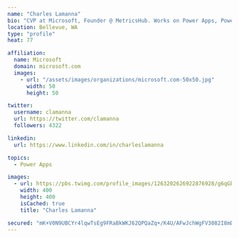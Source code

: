 ```yaml
---
name: "Charles Lamanna"
bio: "CVP at Microsoft, Founder @ MetricsHub. Works on Power Apps, Power Automate, Power Virtual Agent, Common Data Service and Dynamics 365."
location: Bellevue, WA
type: "profile"
heat: 77

affiliation:
  name: Microsoft
  domain: microsoft.com
  images:
    - url: "/assets/images/organizations/microsoft.com-50x50.jpg"
      width: 50
      height: 50

twitter:
  username: clamanna
  url: https://twitter.com/clamanna
  followers: 4322

linkedin:
  url: https://www.linkedin.com/in/charleslamanna

topics:
  - Power Apps

images:
  - url: https://pbs.twimg.com/profile_images/1263202626922876928/g6qGbHZ-_400x400.jpg
    width: 400
    height: 400
    isCached: true
    title: "Charles Lamanna"

secured: "mK+V0N9UBCYr4lqwTsEg9FRaBkWKJ62QPQaZq+/K4U/AFwJchWgFV3082I8mDaJPAs5tBNCTzOwe5ECRwAjPUT7U/vSEhh5ewEZeD50s9fyYeqPX+I/dBWIt4T/aKqXjOus+6yrsTbxm3brR8sIoVIvob+UTiqGfgNeRPEF+OGPvgTGx4U584bDN20oTsLEiY3nChotPNCU0+AVBdJEpJs96SSIeOGaOuzI6v4+8moq1VxbhdFZxuVqgsXo8RZh6hpVWpTJs2p2mFslxxW44lAg9wpwpNH2If5QJBu2QlWK1bZT0YW687VBWhr1cUnZpbJdm7R1uWsvXdmpXcRS/FxfNh++z5EsUyS31xGrqIhP31RC2gITEOa08sAyEP78SW4pAE8A87If3ErBHDI/Y4O/QYEd3cWHgt2PmlVHKkEA=;tLfROClou9DKCMv5w9KDEQ=="
---
```


